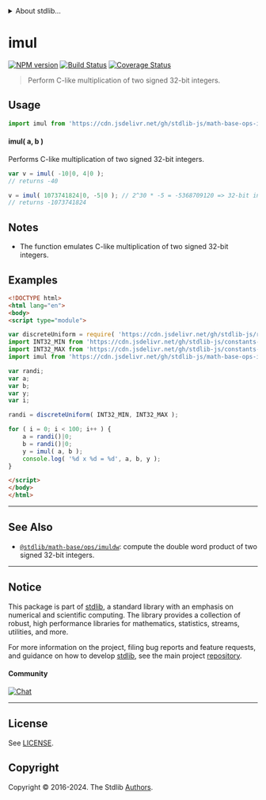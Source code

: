 <!--

@license Apache-2.0

Copyright (c) 2018 The Stdlib Authors.

Licensed under the Apache License, Version 2.0 (the "License");
you may not use this file except in compliance with the License.
You may obtain a copy of the License at

   http://www.apache.org/licenses/LICENSE-2.0

Unless required by applicable law or agreed to in writing, software
distributed under the License is distributed on an "AS IS" BASIS,
WITHOUT WARRANTIES OR CONDITIONS OF ANY KIND, either express or implied.
See the License for the specific language governing permissions and
limitations under the License.

-->


<details>
  <summary>
    About stdlib...
  </summary>
  <p>We believe in a future in which the web is a preferred environment for numerical computation. To help realize this future, we've built stdlib. stdlib is a standard library, with an emphasis on numerical and scientific computation, written in JavaScript (and C) for execution in browsers and in Node.js.</p>
  <p>The library is fully decomposable, being architected in such a way that you can swap out and mix and match APIs and functionality to cater to your exact preferences and use cases.</p>
  <p>When you use stdlib, you can be absolutely certain that you are using the most thorough, rigorous, well-written, studied, documented, tested, measured, and high-quality code out there.</p>
  <p>To join us in bringing numerical computing to the web, get started by checking us out on <a href="https://github.com/stdlib-js/stdlib">GitHub</a>, and please consider <a href="https://opencollective.com/stdlib">financially supporting stdlib</a>. We greatly appreciate your continued support!</p>
</details>

# imul

[![NPM version][npm-image]][npm-url] [![Build Status][test-image]][test-url] [![Coverage Status][coverage-image]][coverage-url] <!-- [![dependencies][dependencies-image]][dependencies-url] -->

> Perform C-like multiplication of two signed 32-bit integers.

<section class="intro">

</section>

<!-- /.intro -->



<section class="usage">

## Usage

```javascript
import imul from 'https://cdn.jsdelivr.net/gh/stdlib-js/math-base-ops-imul@v0.2.1-esm/index.mjs';
```

#### imul( a, b )

Performs C-like multiplication of two signed 32-bit integers.

```javascript
var v = imul( -10|0, 4|0 );
// returns -40

v = imul( 1073741824|0, -5|0 ); // 2^30 * -5 = -5368709120 => 32-bit integer overflow
// returns -1073741824
```

</section>

<!-- /.usage -->

<!-- Package usage notes. Make sure to keep an empty line after the `section` element and another before the `/section` close. -->

<section class="notes">

## Notes

-   The function emulates C-like multiplication of two signed 32-bit integers.

</section>

<!-- /.notes -->

<section class="examples">

## Examples

<!-- eslint no-undef: "error" -->

```html
<!DOCTYPE html>
<html lang="en">
<body>
<script type="module">

var discreteUniform = require( 'https://cdn.jsdelivr.net/gh/stdlib-js/random-base-discrete-uniform' ).factory;
import INT32_MIN from 'https://cdn.jsdelivr.net/gh/stdlib-js/constants-int32-min@esm/index.mjs';
import INT32_MAX from 'https://cdn.jsdelivr.net/gh/stdlib-js/constants-int32-max@esm/index.mjs';
import imul from 'https://cdn.jsdelivr.net/gh/stdlib-js/math-base-ops-imul@v0.2.1-esm/index.mjs';

var randi;
var a;
var b;
var y;
var i;

randi = discreteUniform( INT32_MIN, INT32_MAX );

for ( i = 0; i < 100; i++ ) {
    a = randi()|0;
    b = randi()|0;
    y = imul( a, b );
    console.log( '%d x %d = %d', a, b, y );
}

</script>
</body>
</html>
```

</section>

<!-- /.examples -->

<!-- Section for related `stdlib` packages. Do not manually edit this section, as it is automatically populated. -->

<section class="related">

* * *

## See Also

-   <span class="package-name">[`@stdlib/math-base/ops/imuldw`][@stdlib/math/base/ops/imuldw]</span><span class="delimiter">: </span><span class="description">compute the double word product of two signed 32-bit integers.</span>

</section>

<!-- /.related -->

<!-- Section for all links. Make sure to keep an empty line after the `section` element and another before the `/section` close. -->


<section class="main-repo" >

* * *

## Notice

This package is part of [stdlib][stdlib], a standard library with an emphasis on numerical and scientific computing. The library provides a collection of robust, high performance libraries for mathematics, statistics, streams, utilities, and more.

For more information on the project, filing bug reports and feature requests, and guidance on how to develop [stdlib][stdlib], see the main project [repository][stdlib].

#### Community

[![Chat][chat-image]][chat-url]

---

## License

See [LICENSE][stdlib-license].


## Copyright

Copyright &copy; 2016-2024. The Stdlib [Authors][stdlib-authors].

</section>

<!-- /.stdlib -->

<!-- Section for all links. Make sure to keep an empty line after the `section` element and another before the `/section` close. -->

<section class="links">

[npm-image]: http://img.shields.io/npm/v/@stdlib/math-base-ops-imul.svg
[npm-url]: https://npmjs.org/package/@stdlib/math-base-ops-imul

[test-image]: https://github.com/stdlib-js/math-base-ops-imul/actions/workflows/test.yml/badge.svg?branch=v0.2.1
[test-url]: https://github.com/stdlib-js/math-base-ops-imul/actions/workflows/test.yml?query=branch:v0.2.1

[coverage-image]: https://img.shields.io/codecov/c/github/stdlib-js/math-base-ops-imul/main.svg
[coverage-url]: https://codecov.io/github/stdlib-js/math-base-ops-imul?branch=main

<!--

[dependencies-image]: https://img.shields.io/david/stdlib-js/math-base-ops-imul.svg
[dependencies-url]: https://david-dm.org/stdlib-js/math-base-ops-imul/main

-->

[chat-image]: https://img.shields.io/gitter/room/stdlib-js/stdlib.svg
[chat-url]: https://app.gitter.im/#/room/#stdlib-js_stdlib:gitter.im

[stdlib]: https://github.com/stdlib-js/stdlib

[stdlib-authors]: https://github.com/stdlib-js/stdlib/graphs/contributors

[umd]: https://github.com/umdjs/umd
[es-module]: https://developer.mozilla.org/en-US/docs/Web/JavaScript/Guide/Modules

[deno-url]: https://github.com/stdlib-js/math-base-ops-imul/tree/deno
[deno-readme]: https://github.com/stdlib-js/math-base-ops-imul/blob/deno/README.md
[umd-url]: https://github.com/stdlib-js/math-base-ops-imul/tree/umd
[umd-readme]: https://github.com/stdlib-js/math-base-ops-imul/blob/umd/README.md
[esm-url]: https://github.com/stdlib-js/math-base-ops-imul/tree/esm
[esm-readme]: https://github.com/stdlib-js/math-base-ops-imul/blob/esm/README.md
[branches-url]: https://github.com/stdlib-js/math-base-ops-imul/blob/main/branches.md

[stdlib-license]: https://raw.githubusercontent.com/stdlib-js/math-base-ops-imul/main/LICENSE

<!-- <related-links> -->

[@stdlib/math/base/ops/imuldw]: https://github.com/stdlib-js/math-base-ops-imuldw/tree/esm

<!-- </related-links> -->

</section>

<!-- /.links -->
